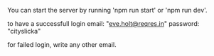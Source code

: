 
You can start the server by running 'npm run start' or 'npm run dev'.

to have a successfull login 
email: "eve.holt@reqres.in"
password: "cityslicka"

for failed login, write any other email.
